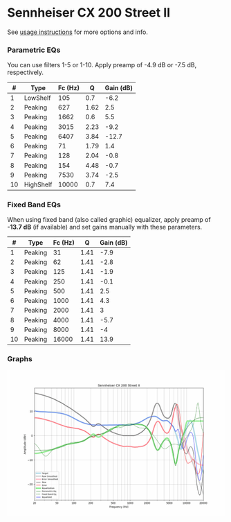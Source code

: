 # Sennheiser CX 200 Street II
See [usage instructions](https://github.com/jaakkopasanen/AutoEq#usage) for more options and info.

### Parametric EQs
You can use filters 1-5 or 1-10. Apply preamp of -4.9 dB or -7.5 dB, respectively.

|   # | Type      |   Fc (Hz) |    Q |   Gain (dB) |
|-----|-----------|-----------|------|-------------|
|   1 | LowShelf  |       105 | 0.7  |        -6.2 |
|   2 | Peaking   |       627 | 1.62 |         2.5 |
|   3 | Peaking   |      1662 | 0.6  |         5.5 |
|   4 | Peaking   |      3015 | 2.23 |        -9.2 |
|   5 | Peaking   |      6407 | 3.84 |       -12.7 |
|   6 | Peaking   |        71 | 1.79 |         1.4 |
|   7 | Peaking   |       128 | 2.04 |        -0.8 |
|   8 | Peaking   |       154 | 4.48 |        -0.7 |
|   9 | Peaking   |      7530 | 3.74 |        -2.5 |
|  10 | HighShelf |     10000 | 0.7  |         7.4 |

### Fixed Band EQs
When using fixed band (also called graphic) equalizer, apply preamp of **-13.7 dB** (if available) and set gains manually with these parameters.

|   # | Type    |   Fc (Hz) |    Q |   Gain (dB) |
|-----|---------|-----------|------|-------------|
|   1 | Peaking |        31 | 1.41 |        -7.9 |
|   2 | Peaking |        62 | 1.41 |        -2.8 |
|   3 | Peaking |       125 | 1.41 |        -1.9 |
|   4 | Peaking |       250 | 1.41 |        -0.1 |
|   5 | Peaking |       500 | 1.41 |         2.5 |
|   6 | Peaking |      1000 | 1.41 |         4.3 |
|   7 | Peaking |      2000 | 1.41 |         3   |
|   8 | Peaking |      4000 | 1.41 |        -5.7 |
|   9 | Peaking |      8000 | 1.41 |        -4   |
|  10 | Peaking |     16000 | 1.41 |        13.9 |

### Graphs
![](./Sennheiser%20CX%20200%20Street%20II.png)

